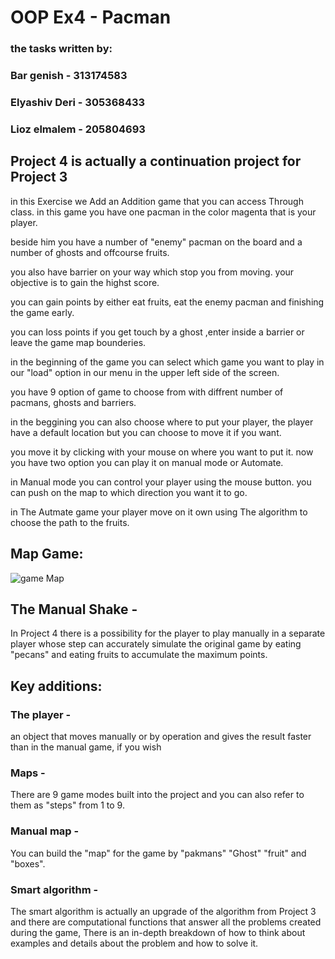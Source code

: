 # OOP Ex4 - Pacman 
### the tasks written by:

### Bar genish - 313174583

### Elyashiv Deri - 305368433

### Lioz elmalem - 205804693 

##  Project 4 is actually a continuation project for Project 3  

in this Exercise we Add an Addition game that you can access Through class. in this game you have one pacman in the color magenta that is your player. 

beside him you have a number of "enemy" pacman on the board and a number of ghosts and offcourse fruits.

you also have barrier on your way which stop you from moving. your objective is to gain the highst score.

you can gain points by either eat fruits, eat the enemy pacman and finishing the game early.

you can loss points if you get touch by a ghost ,enter inside a barrier or leave the game map bounderies.

in the beginning of the game you can select which game you want to play in our "load" option in our menu in the upper left side of the screen. 

you have 9 option of game to choose from with diffrent number of pacmans, ghosts and barriers.

in the beggining you can also choose where to put your player, the player have a default location but you can choose to move it if you want. 

you move it by clicking with your mouse on where you want to put it. now you have two option you can play it on manual mode or Automate.

in Manual mode you can control your player using the mouse button. you can push on the map to which direction you want it to go. 

in The Autmate game your player move on it own using The algorithm to choose the path to the fruits.

## Map Game:

![game Map](https://raw.githubusercontent.com/bargenish44/Ex4-OOP/master/Ariel1.png)

## The Manual Shake - 
In Project 4 there is a possibility for the player to play manually in a separate player whose step can accurately simulate the original game by eating "pecans" 
and eating fruits to accumulate the maximum points.
## Key additions:

### The player -
an object that moves manually or by operation and gives the result faster than in the manual game, if you wish

### Maps -
There are 9 game modes built into the project and you can also refer to them as "steps" from 1 to 9.
### Manual map -
You can build the "map" for the game by "pakmans" "Ghost" "fruit" and "boxes".

### Smart algorithm -
The smart algorithm is actually an upgrade of the algorithm from Project 3 and there are computational functions that answer all the problems created during the game,
There is an in-depth breakdown of how to think about examples and details about the problem and how to solve it.
